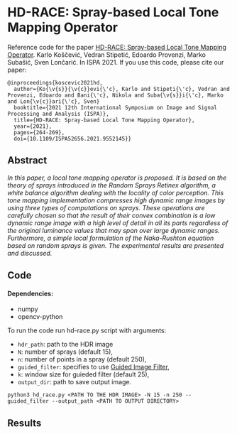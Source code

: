 # HD-RACE: Spray-based Local Tone Mapping Operator
Reference code for the paper [HD-RACE: Spray-based Local Tone Mapping Operator](https://hal.archives-ouvertes.fr/hal-03276191/file/HD_RACE___ISPA2021.pdf). Karlo Koščević, Vedran Stipetić, Edoardo Provenzi, Marko Subašić, Sven Lončarić. In ISPA 2021. If you use this code, please cite our paper:
```
@inproceedings{koscevic2021hd,
  author={Ko{\v{s}}{\v{c}}evi{\'c}, Karlo and Stipeti{\'c}, Vedran and Provenzi, Edoardo and Bani{\'c}, Nikola and Suba{\v{s}}i{\'c}, Marko and Lon{\v{c}}ari{\'c}, Sven}
  booktitle={2021 12th International Symposium on Image and Signal Processing and Analysis (ISPA)},
  title={HD-RACE: Spray-based Local Tone Mapping Operator},
  year={2021},
  pages={264-269},
  doi={10.1109/ISPA52656.2021.9552145}}
```

## Abstract
*In this paper, a local tone mapping operator is proposed. It is based on the theory of sprays introduced in the Random Sprays Retinex algorithm, a white balance algorithm dealing with the locality of color perception. This tone mapping implementation compresses high dynamic range images by using three types of computations on sprays. These operations are carefully chosen so that the result of their convex combination is a low dynamic range image with a high level of detail in all its parts regardless of the original luminance values that may span over large dynamic ranges. Furthermore, a simple local formulation of the Naka-Rushton equation based on random sprays is given. The experimental results are presented and discussed.*

## Code

#### Dependencies:
- numpy
- opencv-python

To run the code run hd-race.py script with arguments:
- `hdr_path`: path to the HDR image
- `N`: number of sprays (default 15),
- `n`: number of points in a spray (default 250),
- `guided_filter`: specifies to use [Guided Image Filter](),
- `k`: window size for guieded filter (default 25),
- `output_dir`: path to save output image.

`python3 hd_race.py <PATH TO THE HDR IMAGE> -N 15 -n 250 --guided_filter --output_path <PATH TO OUTPUT DIRECTORY>`

## Results
